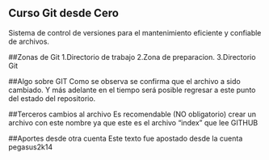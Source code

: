## Curso Git desde Cero
Sistema de control de versiones para el mantenimiento eficiente y
confiable de archivos.

##Zonas de Git
1.Directorio de trabajo
2.Zona de preparacion.
3.Directorio Git

##Algo sobre GIT
Como se observa se confirma que el archivo a sido cambiado. Y más adelante en el tiempo será posible regresar a este punto del estado del repositorio.

##Terceros cambios al archivo
Es recomendable (NO obligatorio)  crear un archivo con este nombre  ya que este es el archivo “index” que lee GITHUB

##Aportes desde otra cuenta
Este texto fue apostado desde la cuenta pegasus2k14